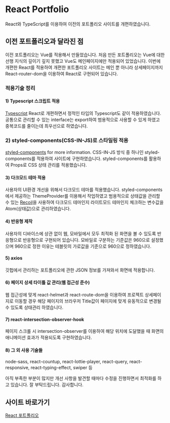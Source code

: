 # React Portfolio
React와 TypeScript를 이용하여 이전의 포트폴리오 사이트를 개편하였습니다.

## 이전 포트폴리오과 달라진 점
이전 포트폴리오는 Vue를 적용해서 만들었습니다. 처음 만든 포트폴리오는 Vue에 대한 선행 지식의 깊이기 깊지 못했고 Vue도 메인페이지에만 적용되어 있었습니다.
이번에 개편한 React를 적용하여 개편한 포트폴리오 사이트는 메인 뿐 아니라 상세페이지까지 React-router-dom을 이용하여 React로 구현되어 있습니다.

### 적용기술 정리
#### 1) Typescript 스크립트 적용
[Typescript](https://www.typescriptlang.org/)
React로 개편하면서 정적인 타입의 Typescript도 같이 적용하였습니다. 공통으로 관리할 수 있는 interface는 export하여 범용적으로 사용할 수 있게 하였고 중복코드를 줄이는데 최우선으로 하였습니다.

### 2) styled-components(CSS-IN-JS)로 스타일링 적용
[styled-components](https://styled-components.com/) for more information.
CSS-IN-JS 방식 중 하나인 styled-components를 적용하여 사이트에 구현하였습니다. styled-components를 활용하여 Props로 CSS 상태 관리를 적용했습니다.

#### 3) 다크모드 테마 적용
사용자의 UI환경 개선을 위해서 다크모드 테마를 적용했습니다. styled-components에서 제공하는 ThemeProvider를 이용해서 작업하였고 범용적으로 상태값을 관리할 수 있는 [Recoil](https://recoiljs.org/ko/)을 사용하여 다크모드 테마인지 라이트모드 테마인지 체크하는 변수값을 Atom(상태값)으로 관리하였습니다.

#### 4) 반응형 제작
사용자의 디바이스에 상관 없이 웹, 모바일에서 모두 최적화 된 화면을 볼 수 있도록 반응형으로 반응형으로 구현되어 있습니다. 모바일로 구분하는 기준값은 960으로 설정했으며 960으로 정한 이유는 테블릿의 가로값을 기준으로 960으로 정하였습니다.

#### 5) axios
깃헙에서 관리하는 포트폴리오에 관한 JSON 정보를 가져와서 화면에 적용합니다.

#### 6) 페이지 상세 타이틀 값 관리(웹 접근성 준수)
웹 접근성에 맞게 react-helmet과 react-route-dom을 이용하여 프로젝트 상세페이지로 이동할 경우 해당 페이지의 브라우저 Title값이 페이지에 맞게 유동적으로 변경될 수 있도록 상태관리 하였습니다.

#### 7) react-intersection-observer-hook
페이지 스크롤 시 intersection-observer를 이용하여 해당 위치에 도달했을 때 화면의 애니메이션 효과가 적용되도록 구현하였습니다.

#### 8) 그 외 사용 기술들
node-sass, react-countup, react-lottie-player, react-query, react-responsive, react-typing-effect, swiper 등


아직 부족한 부분이 많지만 개선 사항을 발견할 때마다 수정을 진행하면서 최적화를 하고 있습니다.
잘 부탁드립니다. 감사합니다.


## 사이트 바로가기
<a href="https://heodokyung.github.io/react-portfolio/" target="_blank">React 포트폴리오</a>
